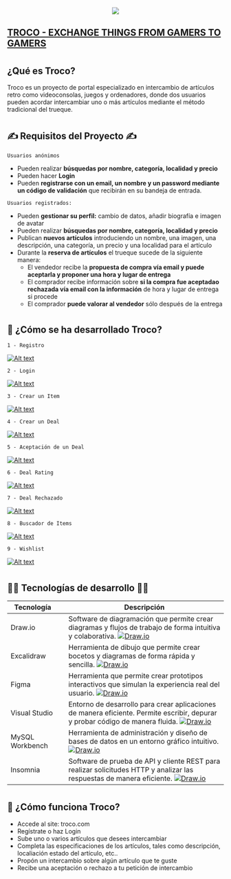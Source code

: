 



<h1 align="center">
    <a href="https://sylius.com/github-readme/link/" target="_blank">
        <img src="https://i.postimg.cc/CMttpyBc/Home-Troco.png" />
    </a>
</h1>


## [TROCO - EXCHANGE THINGS FROM GAMERS TO GAMERS ](https://troco.com)
#
## ¿Qué es Troco? 

Troco es un proyecto de portal especializado en intercambio de artículos retro como videoconsolas, juegos y ordenadores, donde dos usuarios pueden acordar intercambiar uno o más artículos mediante el método tradicional del trueque.

#

## ✍️ Requisitos del Proyecto ✍️

`Usuarios anónimos`
- Pueden realizar **búsquedas por nombre, categoría, localidad y precio**
- Pueden hacer **Login**
- Pueden **registrarse con un email, un nombre y un password mediante un código de validación** que recibirán en su bandeja de entrada.

```Usuarios registrados:```
- Pueden **gestionar su perfil:** cambio de datos, añadir biografía e imagen de avatar
- Pueden realizar **búsquedas por nombre, categoría, localidad y precio**
- Publican **nuevos artículos** introduciendo un nombre, una imagen, una descripción, una categoría, un precio y una localidad para el artículo
- Durante la **reserva de artículos** el trueque sucede de la siguiente manera:
  - El vendedor recibe la **propuesta de compra vía email y puede aceptarla y proponer una hora y lugar de entrega**
  - El comprador recibe información sobre **si la compra fue aceptadao rechazada vía email con la información** de hora y lugar de entrega si procede
  - El comprador **puede valorar al vendedor** sólo después de la entrega

#


## 🚀 ¿Cómo se ha desarrollado Troco? 
```1 - Registro```

[![Alt text](https://i.postimg.cc/WpZcrjdr/1-registration.png)](https://www.youtube.com/watch?v=XnPB8X8v6IQ)  

```2 - Login```

[![Alt text](https://i.postimg.cc/2SThksmL/2-login.png)](https://www.youtube.com/watch?v=jPrTfIVhIuQ)

```3 - Crear un Item```

[![Alt text](https://i.postimg.cc/6qv6Sv6f/3-create-item.png)](https://www.youtube.com/watch?v=pcg5gDU9Oug)


```4 - Crear un Deal```

[![Alt text](https://i.postimg.cc/mkKkgGgR/4-create-deal.png)](https://www.youtube.com/watch?v=pcg5gDU9Oug)

```5 - Aceptación de un Deal```

[![Alt text](https://i.postimg.cc/5tjRJcTn/5-deal-acceptance.png)](https://www.youtube.com/watch?v=W49QuWSMFfc)

```6 - Deal Rating```

[![Alt text](https://i.postimg.cc/XJ12DsQt/6-deal-rating.png)](https://www.youtube.com/watch?v=eB2mRwbeIcY)

```7 - Deal Rechazado```

[![Alt text](https://i.postimg.cc/9QCc2Bdr/7-deal-rejected.png)](https://www.youtube.com/zB26OrIx2bw)

```8 - Buscador de Items```

[![Alt text](https://i.postimg.cc/KjtySK4P/8-searcher.png)](https://www.youtube.com/sxik_c02RZk)

```9 - Wishlist```

[![Alt text](https://i.postimg.cc/3RDsmyXs/9-wishlist.png)](https://www.youtube.com/A9MFBNk0Vh8)


#





## 👨‍💻 Tecnologías de desarrollo 👨‍💻
| Tecnología |  | Descripción                                                                     |
|------------|---------|---------------------------------------------------------------------------------|
| Draw.io       || Software de diagramación que permite crear diagramas y flujos de trabajo de forma intuitiva y colaborativa. [![Draw.io](https://i.postimg.cc/L5gqBB4B/drawio.png)](https://github.com/jorge-alejandro/2hand-ecommerce-shop.git)|
| Excalidraw        || Herramienta de dibujo que permite crear bocetos y diagramas de forma rápida y sencilla. [![Draw.io](https://i.postimg.cc/zGmYtw72/excalidraw-troco-2.png)](https://github.com/jorge-alejandro/2hand-ecommerce-shop.git)|     |
| Figma || Herramienta que permite crear prototipos interactivos que simulan la experiencia real del usuario. [![Draw.io](https://i.postimg.cc/PfV9Cb8V/figma-troco.png)](https://github.com/jorge-alejandro/2hand-ecommerce-shop.git)|      |
| Visual Studio || Entorno de desarrollo para crear aplicaciones de manera eficiente. Permite escribir, depurar y probar código de manera fluida. [![Draw.io](https://i.postimg.cc/L5gqBB4B/drawio.png)](https://github.com/jorge-alejandro/2hand-ecommerce-shop.git)|      |
| MySQL Workbench || Herramienta de administración y diseño de bases de datos en un entorno gráfico intuitivo.  [![Draw.io](https://i.postimg.cc/nrknbXL9/mysql-troco.png)](https://github.com/jorge-alejandro/2hand-ecommerce-shop.git)|     |
| Insomnia || Software de prueba de API y cliente REST para realizar solicitudes HTTP y analizar las respuestas de manera eficiente. [![Draw.io](https://i.postimg.cc/xTJ64WFn/insomnia-troco.png)](https://github.com/jorge-alejandro/2hand-ecommerce-shop.git)|      |

#

## 🧐 ¿Cómo funciona Troco?
- Accede al site: troco.com
- Regístrate o haz Login
- Sube uno o varios artículos que desees intercambiar
- Completa las especificaciones de los artículos, tales como descripción, localiación estado del artículo, etc..
- Propón un intercambio sobre algún artículo que te guste
- Recibe una aceptación o rechazo a tu petición de intercambio





